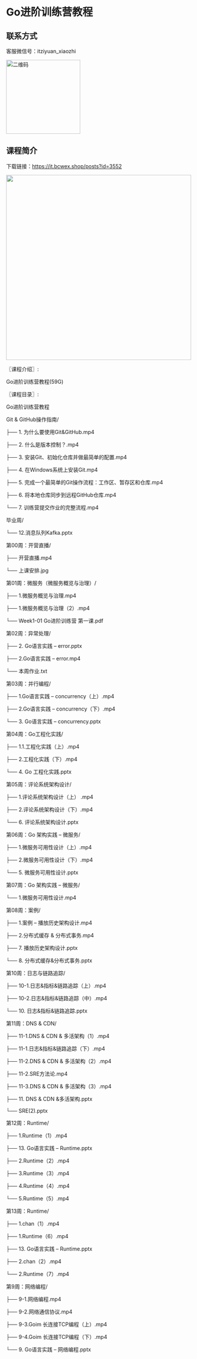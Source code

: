 # Go进阶训练营教程

## 联系方式

客服微信号：itziyuan_xiaozhi

<img src="https://ziyuanyun.oss-cn-guangzhou.aliyuncs.com/common/20240614073449/666b82192834a.jpg" width="200" height="200" alt="二维码">

## 课程简介

下载链接：https://it.bcwex.shop/posts?id=3552

<img src="https://ziyuanyun.oss-cn-guangzhou.aliyuncs.com/yun/20240515185222/664493e63ec3e.jpg" width="500" alt="">

  〖课程介绍〗:

 Go进阶训练营教程(59G)

 〖课程目录〗:

 Go进阶训练营教程



  

 Git &amp; GitHub操作指南/

 ├── 1. 为什么要使用Git&amp;GitHub.mp4

 ├── 2. 什么是版本控制？.mp4

 ├── 3. 安装Git、初始化仓库并做最简单的配置.mp4

 ├── 4. 在Windows系统上安装Git.mp4

 ├── 5. 完成一个最简单的Git操作流程：工作区、暂存区和仓库.mp4

 ├── 6. 将本地仓库同步到远程GitHub仓库.mp4

 └── 7. 训练营提交作业的完整流程.mp4

 毕业周/

 └── 12.消息队列Kafka.pptx

 第00周：开营直播/

 ├── 开营直播.mp4

 └── 上课安排.jpg

 第01周：微服务（微服务概览与治理）/

 ├── 1.微服务概览与治理.mp4

 ├── 1.微服务概览与治理（2）.mp4

 └── Week1-01 Go进阶训练营 第一课.pdf

 第02周：异常处理/

 ├── 2. Go语言实践 &#8211; error.pptx

 ├── 2.Go语言实践 &#8211; error.mp4

 └── 本周作业.txt

 第03周：并行编程/

 ├── 1.Go语言实践 &#8211; concurrency（上）.mp4

 ├── 2.Go语言实践 &#8211; concurrency（下）.mp4

 └── 3. Go语言实践 &#8211; concurrency.pptx

 第04周：Go工程化实践/

 ├── 1.1.工程化实践（上）.mp4

 ├── 2.工程化实践（下）.mp4

 └── 4. Go 工程化实践.pptx

 第05周：评论系统架构设计/

 ├── 1.评论系统架构设计（上） .mp4

 ├── 2.评论系统架构设计（下）.mp4

 └── 6. 评论系统架构设计.pptx

 第06周：Go 架构实践 &#8211; 微服务/

 ├── 1.微服务可用性设计（上）.mp4

 ├── 2.微服务可用性设计（下）.mp4

 └── 5. 微服务可用性设计.pptx

 第07周：Go 架构实践 &#8211; 微服务/

 └── 1.微服务可用性设计.mp4

 第08周：案例/

 ├── 1.案例 &#8211; 播放历史架构设计.mp4

 ├── 2.分布式缓存 &amp; 分布式事务.mp4

 ├── 7. 播放历史架构设计.pptx

 └── 8. 分布式缓存&amp;分布式事务.pptx

 第10周：日志与链路追踪/

 ├── 10-1.日志&amp;指标&amp;链路追踪（上）.mp4

 ├── 10-2.日志&amp;指标&amp;链路追踪（中）.mp4

 └── 10. 日志&amp;指标&amp;链路追踪.pptx

 第11周：DNS &amp; CDN/

 ├── 11-1.DNS &amp; CDN &amp; 多活架构（1）.mp4

 ├── 11-1.日志&amp;指标&amp;链路追踪（下）.mp4

 ├── 11-2.DNS &amp; CDN &amp; 多活架构（2）.mp4

 ├── 11-2.SRE方法论.mp4

 ├── 11-3.DNS &amp; CDN &amp; 多活架构（3）.mp4

 ├── 11. DNS &amp; CDN &amp;多活架构.pptx

 └── SRE(2).pptx

 第12周：Runtime/

 ├── 1.Runtime（1）.mp4

 ├── 13. Go语言实践 &#8211; Runtime.pptx

 ├── 2.Runtime（2）.mp4

 ├── 3.Runtime（3）.mp4

 ├── 4.Runtime（4）.mp4

 └── 5.Runtime（5）.mp4

 第13周：Runtime/

 ├── 1.chan（1）.mp4

 ├── 1.Runtime（6）.mp4

 ├── 13. Go语言实践 &#8211; Runtime.pptx

 ├── 2.chan（2）.mp4

 └── 2.Runtime（7）.mp4

 第9周：网络编程/

 ├── 9-1.网络编程.mp4

 ├── 9-2.网络通信协议.mp4

 ├── 9-3.Goim 长连接TCP编程（上）.mp4

 ├── 9-4.Goim 长连接TCP编程（下）.mp4

 └── 9. Go语言实践 &#8211; 网络编程.pptx

  